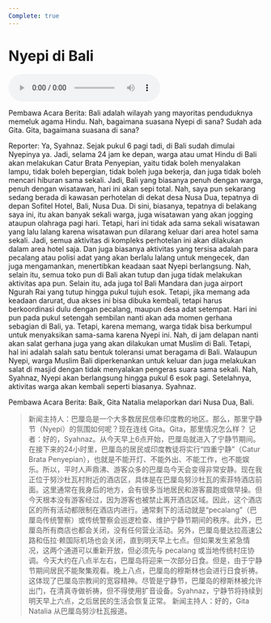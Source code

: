 ```yaml
---
Complete: true
---
```


# Nyepi di Bali

![U9T1 - Nyepi di Bali](audio/U9T1%20-%20Nyepi%20di%20Bali.m4a)

Pembawa Acara Berita: Bali adalah wilayah yang mayoritas penduduknya memeluk agama Hindu. Nah, bagaimana suasana Nyepi di sana? Sudah ada Gita. Gita, bagaimana suasana di sana?

Reporter: Ya, Syahnaz. Sejak pukul 6 pagi tadi, di Bali sudah dimulai Nyepinya ya. Jadi, selama 24 jam ke depan, warga atau umat Hindu di Bali akan melakukan Catur Brata Penyepian, yaitu tidak boleh menyalakan lampu, tidak boleh bepergian, tidak boleh juga bekerja, dan juga tidak boleh mencari hiburan sama sekali. Jadi, Bali yang biasanya penuh dengan warga, penuh dengan wisatawan, hari ini akan sepi total. Nah, saya pun sekarang sedang berada di kawasan perhotelan di dekat desa Nusa Dua, tepatnya di depan Sofitel Hotel, Bali, Nusa Dua. Di sini, biasanya, tepatnya di belakang saya ini, itu akan banyak sekali warga, juga wisatawan yang akan jogging ataupun olahraga pagi hari. Tetapi, hari ini tidak ada sama sekali wisatawan yang lalu lalang karena wisatawan pun dilarang keluar dari area hotel sama sekali. Jadi, semua aktivitas di kompleks perhotelan ini akan dilakukan dalam area hotel saja. Dan juga biasanya aktivitas yang tersisa adalah para pecalang atau polisi adat yang akan berlalu lalang untuk mengecek, dan juga mengamankan, menertibkan keadaan saat Nyepi berlangsung. Nah, selain itu, semua toko pun di Bali akan tutup dan juga tidak melakukan aktivitas apa pun. Selain itu, ada juga tol Bali Mandara dan juga airport Ngurah Rai yang tutup hingga pukul tujuh esok. Tetapi, jika memang ada keadaan darurat, dua akses ini bisa dibuka kembali, tetapi harus berkoordinasi dulu dengan pecalang, maupun desa adat setempat. Hari ini pun pada pukul setengah sembilan nanti akan ada momen gerhana sebagian di Bali, ya. Tetapi, karena memang, warga tidak bisa berkumpul untuk menyaksikan sama-sama karena Nyepi ini. Nah, di jam delapan nanti akan salat gerhana juga yang akan dilakukan umat Muslim di Bali. Tetapi, hal ini adalah salah satu bentuk toleransi umat beragama di Bali. Walaupun Nyepi, warga Muslim Bali diperkenankan untuk keluar dan juga melakukan salat di masjid dengan tidak menyalakan pengeras suara sama sekali. Nah, Syahnaz, Nyepi akan berlangsung hingga pukul 6 esok pagi. Setelahnya, aktivitas warga akan kembali seperti biasanya. Syahnaz.

Pembawa Acara Berita: Baik, Gita Natalia melaporkan dari Nusa Dua, Bali.

> 新闻主持人：巴厘岛是一个大多数居民信奉印度教的地区。那么，那里宁静节（Nyepi）的氛围如何呢？现在连线 Gita。Gita，那里情况怎么样？
> 记者：好的，Syahnaz。从今天早上6点开始，巴厘岛就进入了宁静节期间。在接下来的24小时里，巴厘岛的居民或印度教徒将实行“四重宁静”（Catur Brata Penyepian），也就是不能开灯、不能外出、不能工作，也不能娱乐。所以，平时人声鼎沸、游客众多的巴厘岛今天会变得非常安静。现在我正位于努沙杜瓦村附近的酒店区，具体是在巴厘岛努沙杜瓦的索菲特酒店前面。这里通常在我身后的地方，会有很多当地居民和游客晨跑或做早操。但今天根本没有游客经过，因为游客也被禁止离开酒店区域。因此，这个酒店区的所有活动都限制在酒店内进行。通常剩下的活动就是“pecalang”（巴厘岛传统警察）或传统警察会巡逻检查、维护宁静节期间的秩序。此外，巴厘岛所有商店也都会关闭，没有任何营业活动。另外，巴厘岛曼达拉高速公路和伍拉·赖国际机场也会关闭，直到明天早上七点。但如果发生紧急情况，这两个通道可以重新开放，但必须先与 pecalang 或当地传统村庄协调。今天大约在八点半左右，巴厘岛将迎来一次部分日食。但是，由于宁静节期间居民不能聚集观看。晚上八点，巴厘岛的穆斯林也会进行日食祈祷。这体现了巴厘岛宗教间的宽容精神。尽管是宁静节，巴厘岛的穆斯林被允许出门，在清真寺做祈祷，但不得使用扩音设备。Syahnaz，宁静节将持续到明天早上六点，之后居民的生活会恢复正常。
> 新闻主持人：好的，Gita Natalia 从巴厘岛努沙杜瓦报道。
